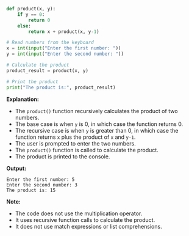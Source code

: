 ```python
def product(x, y):
    if y == 0:
        return 0
    else:
        return x + product(x, y-1)

# Read numbers from the keyboard
x = int(input("Enter the first number: "))
y = int(input("Enter the second number: "))

# Calculate the product
product_result = product(x, y)

# Print the product
print("The product is:", product_result)
```

**Explanation:**

- The `product()` function recursively calculates the product of two numbers.
- The base case is when `y` is 0, in which case the function returns 0.
- The recursive case is when `y` is greater than 0, in which case the function returns `x` plus the product of `x` and `y-1`.
- The user is prompted to enter the two numbers.
- The `product()` function is called to calculate the product.
- The product is printed to the console.

**Output:**

```
Enter the first number: 5
Enter the second number: 3
The product is: 15
```

**Note:**

- The code does not use the multiplication operator.
- It uses recursive function calls to calculate the product.
- It does not use match expressions or list comprehensions.